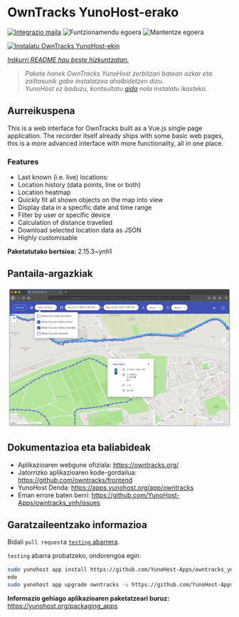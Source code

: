 <!--
Ohart ongi: README hau automatikoki sortu da <https://github.com/YunoHost/apps/tree/master/tools/readme_generator>ri esker
EZ editatu eskuz.
-->

# OwnTracks YunoHost-erako

[![Integrazio maila](https://apps.yunohost.org/badge/integration/owntracks)](https://ci-apps.yunohost.org/ci/apps/owntracks/)
![Funtzionamendu egoera](https://apps.yunohost.org/badge/state/owntracks)
![Mantentze egoera](https://apps.yunohost.org/badge/maintained/owntracks)

[![Instalatu OwnTracks YunoHost-ekin](https://install-app.yunohost.org/install-with-yunohost.svg)](https://install-app.yunohost.org/?app=owntracks)

*[Irakurri README hau beste hizkuntzatan.](./ALL_README.md)*

> *Pakete honek OwnTracks YunoHost zerbitzari batean azkar eta zailtasunik gabe instalatzea ahalbidetzen dizu.*  
> *YunoHost ez baduzu, kontsultatu [gida](https://yunohost.org/install) nola instalatu ikasteko.*

## Aurreikuspena

This is a web interface for OwnTracks built as a Vue.js single page application. The recorder itself already ships with some basic web pages, this is a more advanced interface with more functionality, all in one place.

### Features

- Last known (i.e. live) locations:
- Location history (data points, line or both)
- Location heatmap
- Quickly fit all shown objects on the map into view
- Display data in a specific date and time range
- Filter by user or specific device
- Calculation of distance travelled
- Download selected location data as JSON
- Highly customisable


**Paketatutako bertsioa:** 2.15.3~ynh1

## Pantaila-argazkiak

![OwnTracks(r)en pantaila-argazkia](./doc/screenshots/screenshot.png)

## Dokumentazioa eta baliabideak

- Aplikazioaren webgune ofiziala: <https://owntracks.org/>
- Jatorrizko aplikazioaren kode-gordailua: <https://github.com/owntracks/frontend>
- YunoHost Denda: <https://apps.yunohost.org/app/owntracks>
- Eman errore baten berri: <https://github.com/YunoHost-Apps/owntracks_ynh/issues>

## Garatzaileentzako informazioa

Bidali `pull request`a [`testing` abarrera](https://github.com/YunoHost-Apps/owntracks_ynh/tree/testing).

`testing` abarra probatzeko, ondorengoa egin:

```bash
sudo yunohost app install https://github.com/YunoHost-Apps/owntracks_ynh/tree/testing --debug
edo
sudo yunohost app upgrade owntracks -u https://github.com/YunoHost-Apps/owntracks_ynh/tree/testing --debug
```

**Informazio gehiago aplikazioaren paketatzeari buruz:** <https://yunohost.org/packaging_apps>
